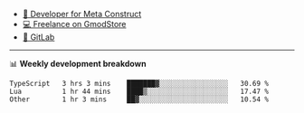 - [🎈 Developer for Meta Construct](https://metastruct.net)
- [💻 Freelance on GmodStore](https://www.gmodstore.com/users/Tenrys)
- [🦊 GitLab](https://gitlab.com/Tenrys)

---

📊 **Weekly development breakdown**
<!--START_SECTION:waka-->

```text
TypeScript   3 hrs 3 mins    ███████▓░░░░░░░░░░░░░░░░░   30.69 %
Lua          1 hr 44 mins    ████▒░░░░░░░░░░░░░░░░░░░░   17.47 %
Other        1 hr 3 mins     ██▓░░░░░░░░░░░░░░░░░░░░░░   10.54 %
```

<!--END_SECTION:waka-->

